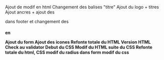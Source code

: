 Ajout de modif en html 
Changement des balises "titre"
Ajout du logo + titres
Ajout ancres + ajout des <p> dans footer et changement des <h4> en <p>
Ajout du form
Ajout des icones 
Refonte totale du HTML
 Version HTML Check au validator 
 Debut du CSS
Modif du HTML suite du CSS
Refonte totale du html, CSS
modif du radius dans form
modif du css